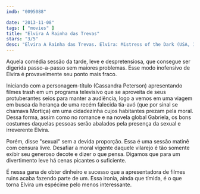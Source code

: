 ```yaml
---
imdb: "0095088"

date: "2013-11-08"
tags: [ "movies" ]
title: "Elvira A Rainha das Trevas"
stars: "3/5"
desc: "Elvira A Rainha das Trevas. Elvira: Mistress of the Dark (USA, 1988). Dirigido por James Signorelli. Escrito por Sam Egan, John Paragon, Cassandra Peterson. Com Phil Rubenstein, Larry Flash Jenkins, Cassandra Peterson, Damita Jo Freeman, Tress MacNeille, Edwina Moore, Mario Celario, Lee McLaughlin, Bill Swearingen."
---
```

Aquela comédia sessão da tarde, leve e despretensiosa, que consegue ser digerida passo-a-passo sem maiores problemas. Esse modo inofensivo de Elvira é provavelmente seu ponto mais fraco.

Iniciando com a personagem-título (Cassandra Peterson) apresentando filmes trash em um programa televisivo que se aproveita de seus protuberantes seios para manter a audiência, logo a vemos em uma viagem em busca da herança de uma recém falecida tia-avó (que por sinal se chamava Mortiça) em uma cidadezinha cujos habitantes prezam pela moral. Dessa forma, assim como no romance e na novela global Gabriela, os bons costumes daquelas pessoas serão abalados pela presença da sexual e irreverente Elvira.

Porém, disse "sexual" sem a devida proporção. Essa é uma sessão matinê com censura livre. Desafiar a moral vigente daquele vilarejo é tão somente exibir seu generoso decote e dizer o que pensa. Digamos que para um divertimento leve há cenas picantes o suficiente.

É nessa gana de obter dinheiro e sucesso que a apresentadora de filmes ruins acaba fazendo parte de um. Essa ironia, ainda que tímida, é o que torna Elvira um espécime pelo menos interessante.


